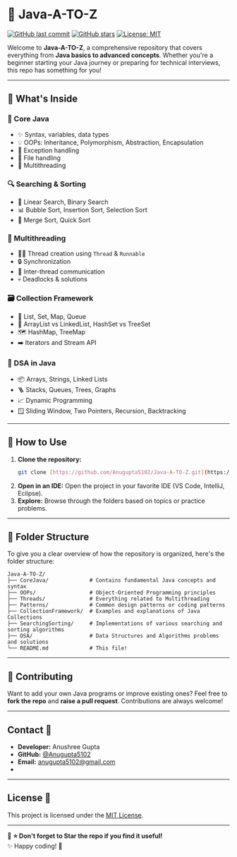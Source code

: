 # 📘 Java-A-TO-Z

[![GitHub last commit](https://img.shields.io/github/last-commit/Anugupta5102/Java-A-TO-Z?color=blue)](https://github.com/Anugupta5102/Java-A-TO-Z/commits/main)
[![GitHub stars](https://img.shields.io/github/stars/Anugupta5102/Java-A-TO-Z?style=social)](https://github.com/Anugupta5102/Java-A-TO-Z/stargazers)
[![License: MIT](https://img.shields.io/badge/License-MIT-yellow.svg)](https://opensource.org/licenses/MIT)

Welcome to **Java-A-TO-Z**, a comprehensive repository that covers everything from **Java basics to advanced concepts**. Whether you're a beginner starting your Java journey or preparing for technical interviews, this repo has something for you!

---

## 📌 What's Inside

### 🧱 Core Java
- ✨ Syntax, variables, data types
- 💡 OOPs: Inheritance, Polymorphism, Abstraction, Encapsulation
- 🚫 Exception handling
- 📁 File handling
- 🔄 Multithreading

### 🔍 Searching & Sorting
- 🚀 Linear Search, Binary Search
- 📊 Bubble Sort, Insertion Sort, Selection Sort
- 🧩 Merge Sort, Quick Sort

### 🧵 Multithreading
- 🏃‍♂️ Thread creation using `Thread` & `Runnable`
- 🔒 Synchronization
- 💬 Inter-thread communication
- 💀 Deadlocks & solutions

### 🗃️ Collection Framework
- 📝 List, Set, Map, Queue
- 🔗 ArrayList vs LinkedList, HashSet vs TreeSet
- 🗺️ HashMap, TreeMap
- ➡️ Iterators and Stream API

### 🧠 DSA in Java
- 📦 Arrays, Strings, Linked Lists
- 🪜 Stacks, Queues, Trees, Graphs
- 📈 Dynamic Programming
- 🪟 Sliding Window, Two Pointers, Recursion, Backtracking

---

## 🚀 How to Use

1.  **Clone the repository:**
    ```bash
    git clone [https://github.com/Anugupta5102/Java-A-TO-Z.git](https://github.com/Anugupta5102/Java-A-TO-Z.git)
    ```
2.  **Open in an IDE:** Open the project in your favorite IDE (VS Code, IntelliJ, Eclipse).
3.  **Explore:** Browse through the folders based on topics or practice problems.

---

## 📂 Folder Structure

To give you a clear overview of how the repository is organized, here's the folder structure:

```
Java-A-TO-Z/
├── CoreJava/             # Contains fundamental Java concepts and syntax
├── OOPs/                 # Object-Oriented Programming principles
├── Threads/              # Everything related to Multithreading
├── Patterns/             # Common design patterns or coding patterns
├── CollectionFramework/  # Examples and explanations of Java Collections
├── SearchingSorting/     # Implementations of various searching and sorting algorithms
├── DSA/                  # Data Structures and Algorithms problems and solutions
└── README.md             # This file!
```

---

## 🙌 Contributing

Want to add your own Java programs or improve existing ones? Feel free to **fork the repo** and **raise a pull request**. Contributions are always welcome!

---

## Contact 📧

- **Developer:** Anushree Gupta  
- **GitHub:** [@Anugupta5102](https://github.com/Anugupta5102)  
- **Email:** anugupta5102@gmail.com
- 
---

## License 📜
This project is licensed under the [MIT License](LICENSE).

---

🌟 **⭐ Don't forget to **Star the repo** if you find it useful!**  
✨ Happy coding! 🧡


